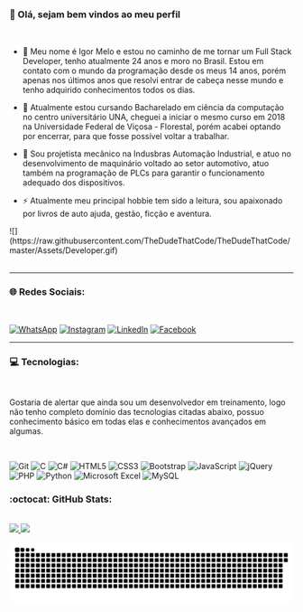 ### :man: Olá, sejam bem vindos ao meu perfil

<br>
<span>
<div>
 
- :boy: Meu nome é Igor Melo e estou no caminho de me tornar um Full Stack Developer, tenho atualmente 24 anos e moro no Brasil. Estou em contato com o mundo da programação desde os meus 14 anos, porém apenas nos últimos anos que resolvi entrar de cabeça nesse mundo e tenho adquirido conhecimentos todos os dias.

- :school: Atualmente estou cursando Bacharelado em ciência da computação no centro universitário UNA, cheguei a iniciar o mesmo curso em 2018 na Universidade Federal de Viçosa - Florestal, porém acabei optando por encerrar, para que fosse possível voltar a trabalhar.

- :office: Sou projetista mecânico na Indusbras Automação Industrial, e atuo no desenvolvimento de maquinário voltado ao setor automotivo, atuo também na programação de PLCs para garantir o funcionamento adequado dos dispositivos.

- :zap: Atualmente meu principal hobbie tem sido a leitura, sou apaixonado por livros de auto ajuda, gestão, ficção e aventura.
 
</div>
 <div>
  ![](https://raw.githubusercontent.com/TheDudeThatCode/TheDudeThatCode/master/Assets/Developer.gif)
 </div>
</span>
  
<br>

<hr>

### :globe_with_meridians: Redes Sociais:
<br>

[![WhatsApp](https://img.shields.io/badge/WhatsApp-25D366?style=for-the-badge&logo=whatsapp&logoColor=white)](https://api.whatsapp.com/send?phone=5531973329402&text=Ol%C3%A1,%20Igor%20vim%20pelo%20GitHub.)
[![Instagram](https://img.shields.io/badge/Instagram-%23E4405F.svg?style=for-the-badge&logo=Instagram&logoColor=white)](https://www.instagram.com/igor.dominus04/)
[![LinkedIn](https://img.shields.io/badge/linkedin-%230077B5.svg?style=for-the-badge&logo=linkedin&logoColor=white)](https://www.linkedin.com/in/igor-melo-a1453b117/)
[![Facebook](https://img.shields.io/badge/Facebook-%231877F2.svg?style=for-the-badge&logo=Facebook&logoColor=white)](https://www.facebook.com/igorctmdt)
<br>
<hr>

###  :computer: Tecnologias:

<br>

Gostaria de alertar que ainda sou um desenvolvedor em treinamento, logo não tenho completo domínio das tecnologias citadas abaixo, possuo conhecimento básico em todas elas e conhecimentos avançados em algumas.

<br>

![Git](https://img.shields.io/badge/git-%23F05033.svg?style=for-the-badge&logo=git&logoColor=white)
![C](https://img.shields.io/badge/c-%2300599C.svg?style=for-the-badge&logo=c&logoColor=white)
![C#](https://img.shields.io/badge/c%23-%23239120.svg?style=for-the-badge&logo=c-sharp&logoColor=white)
![HTML5](https://img.shields.io/badge/html5-%23E34F26.svg?style=for-the-badge&logo=html5&logoColor=white)
![CSS3](https://img.shields.io/badge/css3-%231572B6.svg?style=for-the-badge&logo=css3&logoColor=white)
![Bootstrap](https://img.shields.io/badge/bootstrap-%238511FA.svg?style=for-the-badge&logo=bootstrap&logoColor=white)
![JavaScript](https://img.shields.io/badge/javascript-%23323330.svg?style=for-the-badge&logo=javascript&logoColor=%23F7DF1E)
![jQuery](https://img.shields.io/badge/jquery-%230769AD.svg?style=for-the-badge&logo=jquery&logoColor=white)
![PHP](https://img.shields.io/badge/php-%23777BB4.svg?style=for-the-badge&logo=php&logoColor=white)
![Python](https://img.shields.io/badge/python-3670A0?style=for-the-badge&logo=python&logoColor=ffdd54)
![Microsoft Excel](https://img.shields.io/badge/Microsoft_Excel-217346?style=for-the-badge&logo=microsoft-excel&logoColor=white)
![MySQL](https://img.shields.io/badge/mysql-%2300f.svg?style=for-the-badge&logo=mysql&logoColor=white)

### :octocat: GitHub Stats:

<br>

<div>
<a href="https://github.com/dominus04">
<img height="150em" src="https://github-readme-stats.vercel.app/api/top-langs/?username=dominus04&layout=compact&langs_count=7&theme=transparent"/>
<img height="150em" src="https://github-readme-stats.vercel.app/api?username=dominus04&show_icons=true&theme=transparent&count_private=true"/>
</div>
 
 
 ![Snake animation](https://github.com/dominus04/dominus04/blob/output/github-contribution-grid-snake.svg)
 


  





